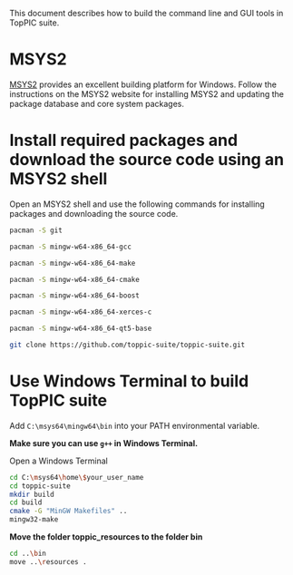 This document describes how to build the command line and GUI tools in TopPIC suite.

# MSYS2

[MSYS2](http://www.msys2.org) provides an excellent building platform for Windows. Follow the instructions on the MSYS2 website for installing MSYS2 and updating the package database and core system packages. 

# Install required packages and download the source code using an MSYS2 shell

Open an MSYS2 shell and use the following commands for installing packages and
downloading the source code.

```sh
pacman -S git

pacman -S mingw-w64-x86_64-gcc

pacman -S mingw-w64-x86_64-make

pacman -S mingw-w64-x86_64-cmake

pacman -S mingw-w64-x86_64-boost

pacman -S mingw-w64-x86_64-xerces-c

pacman -S mingw-w64-x86_64-qt5-base

git clone https://github.com/toppic-suite/toppic-suite.git
```

# Use Windows Terminal to build TopPIC suite

Add `C:\msys64\mingw64\bin` into your PATH environmental variable. 

**Make sure you can use `g++` in Windows Terminal.**

Open a Windows Terminal

```sh
cd C:\msys64\home\$your_user_name
cd toppic-suite
mkdir build
cd build
cmake -G "MinGW Makefiles" ..
mingw32-make
```

**Move  the folder toppic_resources to the folder bin**
```sh
cd ..\bin
move ..\resources .
```
